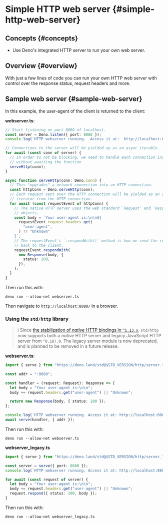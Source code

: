 # Simple HTTP web server {#simple-http-web-server}

## Concepts {#concepts}

- Use Deno's integrated HTTP server to run your own web server.

## Overview {#overview}

With just a few lines of code you can run your own HTTP web server with control
over the response status, request headers and more.

## Sample web server {#sample-web-server}

In this example, the user-agent of the client is returned to the client:

**webserver.ts**:

```ts
// Start listening on port 8080 of localhost.
const server = Deno.listen({ port: 8080 });
console.log(`HTTP webserver running.  Access it at:  http://localhost:8080/`);

// Connections to the server will be yielded up as an async iterable.
for await (const conn of server) {
  // In order to not be blocking, we need to handle each connection individually
  // without awaiting the function
  serveHttp(conn);
}

async function serveHttp(conn: Deno.Conn) {
  // This "upgrades" a network connection into an HTTP connection.
  const httpConn = Deno.serveHttp(conn);
  // Each request sent over the HTTP connection will be yielded as an async
  // iterator from the HTTP connection.
  for await (const requestEvent of httpConn) {
    // The native HTTP server uses the web standard `Request` and `Response`
    // objects.
    const body = `Your user-agent is:\n\n${
      requestEvent.request.headers.get(
        "user-agent",
      ) ?? "Unknown"
    }`;
    // The requestEvent's `.respondWith()` method is how we send the response
    // back to the client.
    requestEvent.respondWith(
      new Response(body, {
        status: 200,
      }),
    );
  }
}
```

Then run this with:

```shell
deno run --allow-net webserver.ts
```

Then navigate to `http://localhost:8080/` in a browser.

### Using the `std/http` library

> ℹ️ Since
> [the stabilization of _native_ HTTP bindings in
`^1.13.x`](https://deno.com/blog/v1.13#stabilize-native-http-server-api),
> `std/http` now supports both a _native_ HTTP server and legacy JavaScript HTTP
> server from `^0.107.0`. The legacy server module is now deprecated, and is
> planned to be removed in a future release.

**webserver.ts**:

```ts
import { serve } from "https://deno.land/std@$STD_VERSION/http/server.ts";

const addr = ":8080";

const handler = (request: Request): Response => {
  let body = "Your user-agent is:\n\n";
  body += request.headers.get("user-agent") || "Unknown";

  return new Response(body, { status: 200 });
};

console.log(`HTTP webserver running. Access it at: http://localhost:8080/`);
await serve(handler, { addr });
```

Then run this with:

```shell
deno run --allow-net webserver.ts
```

**webserver_legacy.ts**

```ts
import { serve } from "https://deno.land/std@$STD_VERSION/http/server_legacy.ts";

const server = serve({ port: 8080 });
console.log(`HTTP webserver running. Access it at: http://localhost:8080/`);

for await (const request of server) {
  let body = "Your user-agent is:\n\n";
  body += request.headers.get("user-agent") || "Unknown";
  request.respond({ status: 200, body });
}
```

Then run this with:

```shell
deno run --allow-net webserver_legacy.ts
```
